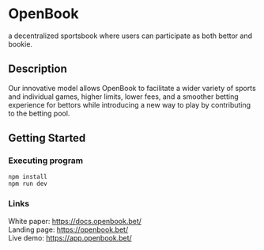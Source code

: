 # OpenBook

 a decentralized sportsbook where users can participate as both bettor and bookie.

## Description

Our innovative model allows OpenBook to facilitate a wider variety of sports and individual games, higher limits, lower fees, and a smoother betting experience for bettors while introducing a new way to play by contributing to the betting pool.

## Getting Started
### Executing program

```
npm install
npm run dev
```


### Links
White paper: https://docs.openbook.bet/ <br />
Landing page: https://openbook.bet/ <br />
Live demo: https://app.openbook.bet/
